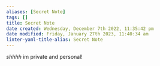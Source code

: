 ```yaml
---
aliases: [Secret Note]
tags: []
title: Secret Note
date created: Wednesday, December 7th 2022, 11:35:42 pm
date modified: Friday, January 27th 2023, 11:40:34 am
linter-yaml-title-alias: Secret Note
---
```


*shhhh* im private and personal!
